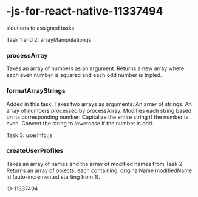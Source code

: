 # -js-for-react-native-11337494

sloutions to assigned tasks

Task 1 and 2: arrayManipulation.js
### processArray
Takes an array of numbers as an argument.
Returns a new array where each even number is squared and each odd number is tripled.

### formatArrayStrings
Added in this task.
Takes two arrays as arguments:
An array of strings.
An array of numbers processed by processArray.
Modifies each string based on its corresponding number:
Capitalize the entire string if the number is even.
Convert the string to lowercase if the number is odd.

Task 3: userInfo.js
### createUserProfiles
Takes an array of names and the array of modified names from Task 2.
Returns an array of objects, each containing:
originalName
modifiedName
id (auto-incremented starting from 1).

ID-11337494
